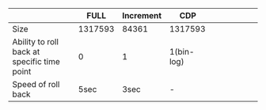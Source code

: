 |                                             | FULL    | Increment | CDP        |   |   |   |   |   |   |
|---------------------------------------------|---------|-----------|------------|---|---|---|---|---|---|
| Size                                        | 1317593 | 84361     | 1317593    |   |   |   |   |   |   |
| Ability to roll back at specific time point | 0       | 1         | 1(bin-log) |   |   |   |   |   |   |
| Speed of roll back                          | 5sec    | 3sec      | -          |   |   |   |   |   |   |
